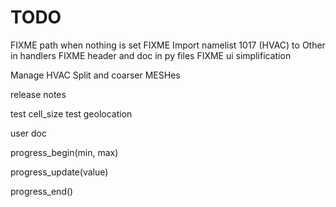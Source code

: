 # TODO

FIXME path when nothing is set
FIXME Import namelist 1017 (HVAC) to Other in handlers
FIXME header and doc in py files
FIXME ui simplification

Manage HVAC
Split and coarser MESHes

release notes

test cell_size
test geolocation


user doc

progress_begin(min, max)

progress_update(value)

progress_end()
